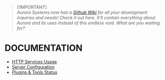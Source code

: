 
> [!IMPORTANT]\
> *Aurora Systems now has a [Github Wiki](https://github.com/HeartOfIrons/AuroraSystems/wiki) for all your development inquiries and needs! Check it out here. It'll contain everything about Aurora and its uses instead of this endless void. What are you waiting for?*

# DOCUMENTATION
- [HTTP Services Usage](https://github.com/HeartOfIrons/AuroraSystems/blob/main/Resources/HTTPUsage)
- [Server Configuration](https://github.com/HeartOfIrons/AuroraSystems/blob/main/Resources/ServerConfiguration)
- [Plugins & Tools Status](https://github.com/HeartOfIrons/AuroraSystems/issues/1#issue-2266500139)
